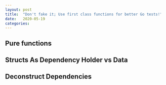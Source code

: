 ```yaml
---
layout: post
title:  "Don't fake it; Use first class functions for better Go tests!"
date:   2020-05-19
categories: 
---
```


## Pure functions


## Structs As Dependency Holder vs Data 


## Deconstruct Dependencies
